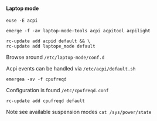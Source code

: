 #### Laptop mode

```
euse -E acpi
```

```
emerge -f -av laptop-mode-tools acpi acpitool acpilight
```

```
rc-update add acpid default && \
rc-update add laptope_mode default
```

Browse around `/etc/laptop-mode/conf.d`

Acpi events can be handled via `/etc/acpi/default.sh`


```
emergea -av -f cpufreqd
```

Configuration is found `/etc/cpufreqd.conf`

```
rc-update add cpufreqd default
```

Note see available suspension modes `cat /sys/power/state`
